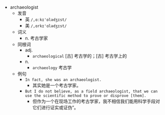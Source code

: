 - archaeologist
  - 发音
    - 英 `/,ɑːkɪ'ɒlədʒɪst/`
    - 美 `/,ɑrkɪ'ɑlədʒɪst/`
  - 词义
    - n. 考古学家
  - 同根词
    - adj.
      - `archaeological` [古] 考古学的；[古] 考古学上的
    - n.
      - `archaeology` 考古学
  - 例句
    - `In fact, she was an archaeologist.`
      - 其实她是一个考古学家。
    - `But I do not believe, as a field archaeologist, that we can use the scientific method to prove or disprove [them].`
      - 但作为一个在现场工作的考古学家，我不相信我们能用科学手段对它们进行证实或证伪”。

